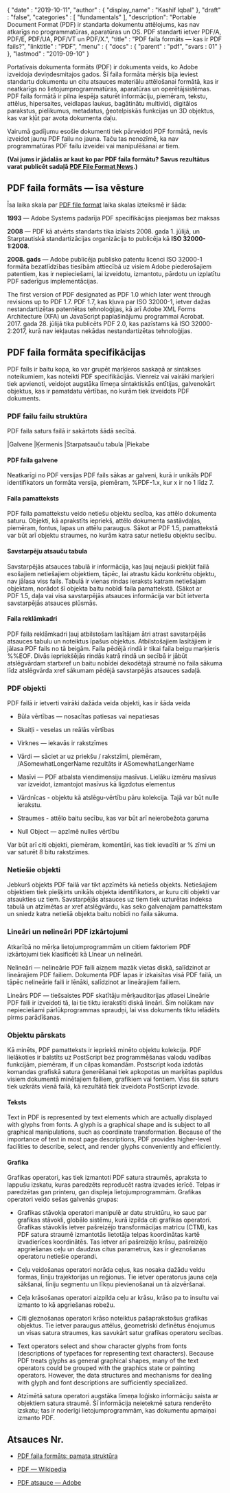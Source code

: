 {
  "date" : "2019-10-11",
  "author" : {
    "display_name" : "Kashif Iqbal"
},
  "draft" : "false",
  "categories" : [ "fundamentals" ],
  "description": "Portable Document Format (PDF) ir standarta dokumentu attēlojums, kas nav atkarīgs no programmatūras, aparatūras un OS. PDF standarti ietver PDF/A, PDF/E, PDF/UA, PDF/VT un PDF/X.",
  "title" : "PDF faila formāts — kas ir PDF fails?",
  "linktitle" : "PDF",
  "menu" : {
    "docs" : {
      "parent" : "pdf",
"svars : 01"
}
},
  "lastmod" : "2019-09-10"
}

Portatīvais dokumenta formāts (PDF) ir dokumenta veids, ko Adobe izveidoja deviņdesmitajos gados. Šī faila formāta mērķis bija ieviest standartu dokumentu un citu atsauces materiālu attēlošanai formātā, kas ir neatkarīgs no lietojumprogrammatūras, aparatūras un operētājsistēmas. PDF faila formātā ir pilna iespēja saturēt informāciju, piemēram, tekstu, attēlus, hipersaites, veidlapas laukus, bagātinātu multividi, digitālos parakstus, pielikumus, metadatus, ģeotelpiskās funkcijas un 3D objektus, kas var kļūt par avota dokumenta daļu.

Vairumā gadījumu esošie dokumenti tiek pārveidoti PDF formātā, nevis izveidot jaunu PDF failu no jauna. Taču tas nenozīmē, ka nav programmatūras PDF failu izveidei vai manipulēšanai ar tiem.

**(Vai jums ir jādalās ar kaut ko par PDF faila formātu? Savus rezultātus varat publicēt sadaļā [PDF File Format News](https://news.fileformat.com/t/PDF).)**

## PDF faila formāts — īsa vēsture

Īsa laika skala par [PDF file format](https://products.fileformat.com/pdf/) laika skalas izteiksmē ir šāda:

**1993** — Adobe Systems padarīja PDF specifikācijas pieejamas bez maksas

**2008** — PDF kā atvērts standarts tika izlaists 2008. gada 1. jūlijā, un Starptautiskā standartizācijas organizācija to publicēja kā **ISO 32000-1:2008**.

**2008. gads** — Adobe publicēja publisko patentu licenci ISO 32000-1 formāta bezatlīdzības tiesībām attiecībā uz visiem Adobe piederošajiem patentiem, kas ir nepieciešami, lai izveidotu, izmantotu, pārdotu un izplatītu PDF saderīgus implementācijas.

The first version of PDF designated as PDF 1.0 which later went through revisions up to PDF 1.7. PDF 1.7, kas kļuva par ISO 32000-1, ietver dažas nestandartizētas patentētas tehnoloģijas, kā arī Adobe XML Forms Architecture (XFA) un JavaScript paplašinājumu programmai Acrobat. 2017. gada 28. jūlijā tika publicēts PDF 2.0, kas pazīstams kā ISO 32000-2:2017, kurā nav iekļautas nekādas nestandartizētas tehnoloģijas.

## PDF faila formāta specifikācijas

PDF fails ir baitu kopa, ko var grupēt marķieros saskaņā ar sintakses noteikumiem, kas noteikti PDF specifikācijās. Vienreiz vai vairāki marķieri tiek apvienoti, veidojot augstāka līmeņa sintaktiskās entītijas, galvenokārt objektus, kas ir pamatdatu vērtības, no kurām tiek izveidots PDF dokuments.

### PDF failu failu struktūra

PDF faila saturs failā ir sakārtots šādā secībā.

|Galvene
|Ķermenis
|Starpatsauču tabula
|Piekabe

#### PDF faila galvene ####

Neatkarīgi no PDF versijas PDF fails sākas ar galveni, kurā ir unikāls PDF identifikators un formāta versija, piemēram, %PDF-1.x, kur x ir no 1 līdz 7.

#### Faila pamatteksts ####

PDF faila pamattekstu veido netiešu objektu secība, kas attēlo dokumenta saturu. Objekti, kā aprakstīts iepriekš, attēlo dokumenta sastāvdaļas, piemēram, fontus, lapas un attēlu paraugus. Sākot ar PDF 1.5, pamattekstā var būt arī objektu straumes, no kurām katra satur netiešu objektu secību.

#### Savstarpēju atsauču tabula ####

Savstarpējās atsauces tabulā ir informācija, kas ļauj nejauši piekļūt failā esošajiem netiešajiem objektiem, tāpēc, lai atrastu kādu konkrētu objektu, nav jālasa viss fails. Tabulā ir vienas rindas ieraksts katram netiešajam objektam, norādot šī objekta baitu nobīdi faila pamattekstā. (Sākot ar PDF 1.5, daļa vai visa savstarpējās atsauces informācija var būt ietverta savstarpējās atsauces plūsmās.

#### Faila reklāmkadri ####

PDF faila reklāmkadri ļauj atbilstošam lasītājam ātri atrast savstarpējās atsauces tabulu un noteiktus īpašus objektus. Atbilstošajiem lasītājiem ir jālasa PDF fails no tā beigām. Faila pēdējā rindā ir tikai faila beigu marķieris %%EOF. Divās iepriekšējās rindās katrā rindā un secībā ir jābūt atslēgvārdam startxref un baitu nobīdei dekodētajā straumē no faila sākuma līdz atslēgvārda xref sākumam pēdējā savstarpējās atsauces sadaļā.

### PDF objekti ###

PDF failā ir ietverti vairāki dažāda veida objekti, kas ir šāda veida

* Būla vērtības — nosacītas patiesas vai nepatiesas

* Skaitļi - veselas un reālās vērtības

* Virknes — iekavās ir rakstzīmes

* Vārdi — sāciet ar uz priekšu / rakstzīmi, piemēram, /ASomewhatLongerName rezultāts ir ASomewhatLangerName

* Masīvi — PDF atbalsta viendimensiju masīvus. Lielāku izmēru masīvus var izveidot, izmantojot masīvus kā ligzdotus elementus

* Vārdnīcas - objektu kā atslēgu-vērtību pāru kolekcija. Tajā var būt nulle ierakstu.

* Straumes - attēlo baitu secību, kas var būt arī neierobežota garuma

* Null Object — apzīmē nulles vērtību


Var būt arī citi objekti, piemēram, komentāri, kas tiek ievadīti ar % zīmi un var saturēt 8 bitu rakstzīmes.

### Netiešie objekti ###

Jebkurš objekts PDF failā var tikt apzīmēts kā netiešs objekts. Netiešajiem objektiem tiek piešķirts unikāls objekta identifikators, ar kuru citi objekti var atsaukties uz tiem. Savstarpējās atsauces uz tiem tiek uzturētas indeksa tabulā un atzīmētas ar xref atslēgvārdu, kas seko galvenajam pamattekstam un sniedz katra netiešā objekta baitu nobīdi no faila sākuma.

### Lineāri un nelineāri PDF izkārtojumi ###

Atkarībā no mērķa lietojumprogrammām un citiem faktoriem PDF izkārtojumi tiek klasificēti kā Llnear un nelineāri.

Nelineāri — nelineārie PDF faili aizņem mazāk vietas diskā, salīdzinot ar lineārajiem PDF failiem. Dokumenta PDF lapas ir izkaisītas visā PDF failā, un tāpēc nelineārie faili ir lēnāki, salīdzinot ar lineārajiem failiem.

Lineārs PDF — tiešsaistes PDF skatītāju mērķauditorijas atlasei Lineārie PDF faili ir izveidoti tā, lai tie tiktu ierakstīti diskā lineāri. Šim nolūkam nav nepieciešami pārlūkprogrammas spraudņi, lai viss dokuments tiktu ielādēts pirms parādīšanas.

### Objektu pārskats ###

Kā minēts, PDF pamatteksts ir iepriekš minēto objektu kolekcija. PDF lielākoties ir balstīts uz PostScript bez programmēšanas valodu vadības funkcijām, piemēram, if un cilpas komandām. Postscript koda izdotās komandas grafiskā satura ģenerēšanai tiek apkopotas un marķētas papildus visiem dokumentā minētajiem failiem, grafikiem vai fontiem. Viss šis saturs tiek uzkrāts vienā failā, kā rezultātā tiek izveidota PostScript izvade.

#### Teksts ####

Text in PDF is represented by text elements which are actually displayed with glyphs from fonts.   A  glyph  is  a  graphical  shape  and  is  subject  to  all  graphical  manipulations,  such  as  coordinate transformation. Because of the importance of text in most page descriptions, PDF provides higher-level facilities to describe, select, and render glyphs conveniently and efficiently.

#### Grafika ####

Grafikas operatori, kas tiek izmantoti PDF satura straumēs, apraksta to lappušu izskatu, kuras paredzēts reproducēt rastra izvades ierīcē. Telpas ir paredzētas gan printeru, gan displeja lietojumprogrammām. Grafikas operatori veido sešas galvenās grupas:

* Grafikas stāvokļa operatori manipulē ar datu struktūru, ko sauc par grafikas stāvokli, globālo sistēmu, kurā izpilda citi grafikas operatori. Grafikas stāvoklis ietver pašreizējo transformācijas matricu (CTM), kas PDF satura straumē izmantotās lietotāja telpas koordinātas kartē izvadierīces koordinātēs. Tas ietver arī pašreizējo krāsu, pašreizējo apgriešanas ceļu un daudzus citus parametrus, kas ir gleznošanas operatoru netiešie operandi.

* Ceļu veidošanas operatori norāda ceļus, kas nosaka dažādu veidu formas, līniju trajektorijas un reģionus. Tie ietver operatorus jauna ceļa sākšanai, līniju segmentu un līkņu pievienošanai un tā aizvēršanai.

* Ceļa krāsošanas operatori aizpilda ceļu ar krāsu, krāso pa to insultu vai izmanto to kā apgriešanas robežu.

* Citi gleznošanas operatori krāso noteiktus pašaprakstošus grafikas objektus. Tie ietver paraugus attēlus, ģeometriski definētus ēnojumus un visas satura straumes, kas savukārt satur grafikas operatoru secības.

* Text operators select and show character glyphs from fonts (descriptions of typefaces for representing text characters). Because PDF treats glyphs as general graphical shapes, many of the text operators could be grouped with the graphics state or painting operators. However, the data structures and mechanisms for dealing with glyph and font descriptions are sufficiently specialized.
* Atzīmētā satura operatori augstāka līmeņa loģisko informāciju saista ar objektiem satura straumē. Šī informācija neietekmē satura renderēto izskatu; tas ir noderīgi lietojumprogrammām, kas dokumentu apmaiņai izmanto PDF.


## Atsauces Nr.

* [PDF faila formāts: pamata struktūra](https://resources.infosecinstitute.com/topics/hacking/pdf-file-format-basic-structure/)

* [PDF — Wikipedia](https://en.wikipedia.org/wiki/PDF)

* [PDF atsauce — Adobe](https://www.adobe.com/devnet-apps/photoshop/fileformatashtml/)


